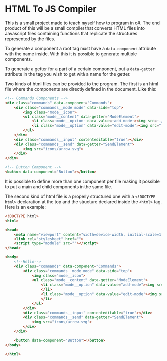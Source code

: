 # HTML To JS Compiler

This is a small project made to teach myself how to program in c#. The end product of this will be a small compiler
that converts HTML files into Javascript files containing functions that replicate the structures represented
by the files.

To generate a component a root tag must have a `data-component` attribute with the name inside. With this it is possible to generate multiple components.

To generate a getter for a part of a certain component, put a `data-getter` attribute in the tag you wish to get with a name for the getter.

Two kinds of html files can be provided to the program. The first is an html file where the components are directly defined in the document. Like this:

```html
<!-- Commands Components -->
<div class="commands" data-component="Commands">
    <div class="commands__mode mode" data-side="top">
        <img class="mode__icon">
        <ul class="mode__content" data-getter="ModeElement">
            <li class="mode__option" data-value="add-mode"><img src="./icons/plus.svg" alt="" class="mode__icon"></li>
            <li class="mode__option" data-value="edit-mode"><img src="./icons/pencil.svg" alt="" class="mode__icon"></li>
        </ul>
    </div>
    <div class="commands__input" contenteditable="true"></div>
    <div class="commands__send" data-getter="SendElement">
        <img src="icons/arrow.svg">
    </div>
</div>

<!-- Button Component -->
<button data-component="Button"></button>
```

It is possible to define more than one component per file making it possible to put a main and child components in the same file.

The second kind of html file is a properly structured one with a `<!DOCTYPE html>` declaration at the top and the structure declared inside the `<html>` tag. Here is an example:

```html
<!DOCTYPE html>
<html>

<head>
    <meta name="viewport" content="width=device-width, initial-scale=1.0">
    <link rel="stylesheet" href="">
    <script type="module" src=""></script>
</head>

<body>
    <!--Hello-->
    <div class="commands" data-component="Commands">
        <div class="commands__mode mode" data-side="top">
            <img class="mode__icon">
            <ul class="mode__content" data-getter="ModeElement">
                <li class="mode__option" data-value="add-mode"><img src="./icons/plus.svg" alt="" class="mode__icon">
                </li>
                <li class="mode__option" data-value="edit-mode"><img src="./icons/pencil.svg" alt="" class="mode__icon">
                </li>
            </ul>
        </div>
        <div class="commands__input" contenteditable="true"></div>
        <div class="commands__send" data-getter="SendElement">
            <img src="icons/arrow.svg">
        </div>
    </div>

    <button data-component="Button"></button>
</body>

</html>
```
